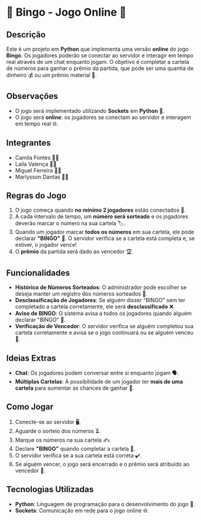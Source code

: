 # 🎉 Bingo - Jogo Online 🎉

## Descrição

Este é um projeto em **Python** que implementa uma versão **online** do jogo **Bingo**. Os jogadores poderão se conectar ao servidor e interagir em tempo real através de um chat enquanto jogam. O objetivo é completar a cartela de números para ganhar o prêmio da partida, que pode ser uma quantia de dinheiro 💰 ou um prêmio material 🎁.

## Observações
- O jogo será implementado utilizando **Sockets** em **Python** 🔌.
- O jogo será **online**: os jogadores se conectam ao servidor e interagem em tempo real 🌐.

## Integrantes
- Camila Fontes 👩‍💻
- Laila Valença 👩‍💻
- Miguel Ferreira 👨‍💻
- Marlysson Dantas 👨‍💻

## Regras do Jogo
1. O jogo começa quando **no mínimo 2 jogadores** estão conectados 👥.
2. A cada intervalo de tempo, um **número será sorteado** e os jogadores deverão marcar o número na sua cartela 🏷️.
3. Quando um jogador marcar **todos os números** em sua cartela, ele pode declarar **"BINGO"** 🎉. O servidor verifica se a cartela está completa e, se estiver, o jogador vence!
4. O **prêmio** da partida será dado ao vencedor 🏆.

## Funcionalidades
- **Histórico de Números Sorteados**: O administrador pode escolher se deseja manter um registro dos números sorteados 📜.
- **Desclassificação de Jogadores**: Se alguém disser "BINGO" sem ter completado a cartela corretamente, ele será **desclassificado** ❌.
- **Aviso de BINGO**: O sistema avisa a todos os jogadores quando alguém declarar "BINGO" 📢.
- **Verificação de Vencedor**: O servidor verifica se alguém completou sua cartela corretamente e avisa se o jogo continuará ou se alguém venceu 🥳.

## Ideias Extras
- **Chat**: Os jogadores podem conversar entre si enquanto jogam 🗣️.
- **Múltiplas Cartelas**: A possibilidade de um jogador ter **mais de uma cartela** para aumentar as chances de ganhar 🎲.

## Como Jogar
1. Conecte-se ao servidor 🖥️.
2. Aguarde o sorteio dos números ⏳.
3. Marque os números na sua cartela ✍️.
4. Declare **"BINGO"** quando completar a cartela 🔴.
5. O servidor verifica se a sua cartela está correta ✔️.
6. Se alguém vencer, o jogo será encerrado e o prêmio será atribuído ao vencedor 🏅.

## Tecnologias Utilizadas
- **Python**: Linguagem de programação para o desenvolvimento do jogo 🐍.
- **Sockets**: Comunicação em rede para o jogo online 🌐.

